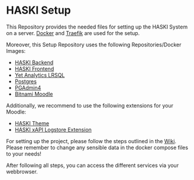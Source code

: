 # HASKI Setup
This Repository provides the needed files for setting up the HASKI System on a server.
[Docker](https://www.docker.com/) and [Traefik](https://traefik.io/) are used for the setup.

Moreover, this Setup Repository uses the following Repositories/Docker Images:
- [HASKI Backend](https://github.com/HASKI-RAK/HASKI-Backend)
- [HASKI Frontend](https://github.com/HASKI-RAK/HASKI-Frontend)
- [Yet Analytics LRSQL](https://github.com/yetanalytics/lrsql/)
- [Postgres](https://hub.docker.com/_/postgres/)
- [PGAdmin4](https://hub.docker.com/r/dpage/pgadmin4/)
- [Bitnami Moodle](https://hub.docker.com/r/bitnami/moodle/#!)

Additionally, we recommend to use the following extensions for your Moodle:
- [HASKI Theme](https://github.com/HASKI-RAK/theme_haskiminimal)
- [HASKI xAPI Logstore Extension](https://github.com/HASKI-RAK/Moodle-xAPI-Plugin)


For setting up the project, please follow the steps outlined in the [Wiki](https://github.com/HASKI-RAK/setup/wiki).
Please remember to change any sensible data in the docker compose files to your needs!

After following all steps, you can access the different services via your webbrowser.
